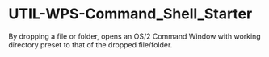 # UTIL-WPS-Command_Shell_Starter
By dropping a file or folder, opens an OS/2 Command Window with working directory preset to that of the dropped file/folder. 
